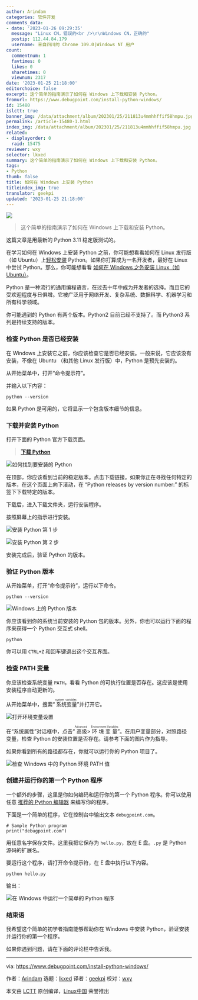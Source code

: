 ```yaml
---
author: Arindam
categories: 软件开发
comments_data:
- date: '2023-01-26 09:29:35'
  message: "Linux CN，错误的<br />\r\nWindows CN，正确的"
  postip: 112.44.84.179
  username: 来自四川的 Chrome 109.0|Windows NT 用户
count:
  commentnum: 1
  favtimes: 0
  likes: 0
  sharetimes: 0
  viewnum: 2317
date: '2023-01-25 21:18:00'
editorchoice: false
excerpt: 这个简单的指南演示了如何在 Windows 上下载和安装 Python。
fromurl: https://www.debugpoint.com/install-python-windows/
id: 15480
islctt: true
banner_img: /data/attachment/album/202301/25/211813u4mmhhffif58hmpu.jpg
permalink: /article-15480-1.html
index_img: /data/attachment/album/202301/25/211813u4mmhhffif58hmpu.jpg.thumb.jpg
related:
- displayorder: 0
  raid: 15475
reviewer: wxy
selector: lkxed
summary: 这个简单的指南演示了如何在 Windows 上下载和安装 Python。
tags:
- Python
thumb: false
title: 如何在 Windows 上安装 Python
titleindex_img: true
translator: geekpi
updated: '2023-01-25 21:18:00'
---
```


![](/data/attachment/album/202301/25/211813u4mmhhffif58hmpu.jpg)



> 
> 这个简单的指南演示了如何在 Windows 上下载和安装 Python。
> 
> 
> 


这篇文章是用最新的 Python 3.11 稳定版测试的。


在学习如何在 Windows 上安装 Python 之前，你可能想看看如何在 Linux 发行版（如 Ubuntu）上[轻松安装](/article-15475-1.html) Python。如果你打算成为一名开发者，最好在 Linux 中尝试 Python。那么，你可能想看看 [如何在 Windows 之外安装 Linux（如 Ubuntu）](https://www.debugpoint.com/complete-guide-how-dual-boot-ubuntu-windows/)。


Python 是一种流行的通用编程语言，在过去十年中成为开发者的选择。而且它的受欢迎程度与日俱增。它被广泛用于网络开发、复杂系统、数据科学、机器学习和所有科学领域。


你可能遇到的 Python 有两个版本。Python2 目前已经不支持了。而 Python3 系列是持续支持的版本。


### 检查 Python 是否已经安装


在 Windows 上安装它之前，你应该检查它是否已经安装。一般来说，它应该没有安装，不像在 Ubuntu （和其他 Linux 发行版）中，Python 是预先安装的。


从开始菜单中，打开“命令提示符”。


并输入以下内容：



```
python --version

```

如果 Python 是可用的，它将显示一个包含版本细节的信息。


### 下载并安装 Python


打开下面的 Python 官方下载页面。



> 
> **[下载 Python](https://www.python.org/downloads/)**
> 
> 
> 


![如何找到要安装的 Python](/data/attachment/album/202301/25/212051d3ym01036v0cym66.jpg)


在顶部，你应该看到当前的稳定版本。点击下载链接。如果你正在寻找任何特定的版本，在这个页面上向下滚动，在 “Python releases by version number:” 的标签下下载特定的版本。


下载后，进入下载文件夹，运行安装程序。


按照屏幕上的指示进行安装。


![安装 Python 第 1 步](/data/attachment/album/202301/25/212058zdz7dk0ftu7ku6rd.jpg)


![安装 Python 第 2 步](/data/attachment/album/202301/25/212107bgzj2u8cc79cc7sc.jpg)


安装完成后，验证 Python 的版本。


### 验证 Python 版本


从开始菜单，打开“命令提示符”，运行以下命令。



```
python --version

```

![Windows 上的 Python 版本](/data/attachment/album/202301/25/212115xpfz68mpmfhty8wf.jpg)


你应该看到你的系统当前安装的 Python 包的版本。另外，你也可以运行下面的程序来获得一个 Python 交互式 shell。



```
python

```

你可以用 `CTRL+Z` 和回车键退出这个交互界面。


### 检查 PATH 变量


你应该检查系统变量 `PATH`，看看 Python 的可执行位置是否存在。这应该是使用安装程序自动更新的。


从开始菜单中，搜索“<ruby> 系统变量 <rt>  system variables </rt></ruby>”并打开它。


![打开环境变量设置](/data/attachment/album/202301/25/212121zlccq989v8zlluuq.jpg)


在“系统属性”对话框中，点击“<ruby> 高级 <rt>  Advanced </rt></ruby> > <ruby> 环境变量 <rt>  Environment Variables </rt></ruby>”。在用户变量部分，对照路径变量，检查 Python 的安装位置是否存在。请参考下面的图片作为指导。


如果你看到所有的路径都存在，你就可以运行你的 Python 项目了。


![检查 Windows 中的 Python 环境 PATH 值](/data/attachment/album/202301/25/212134machh12h8gu6a186.jpg)


### 创建并运行你的第一个 Python 程序


一个额外的步骤，这里是你如何编码和运行你的第一个 Python 程序。你可以使用任意 [推荐的 Python 编辑器](https://www.debugpoint.com/5-best-python-ide-code-editor/) 来编写你的程序。


下面是一个简单的程序，它在控制台中输出文本 `debugpoint.com`。



```
# Sample Python program
print("debugpoint.com")

```

用任意名字保存文件。这里我把它保存为 `hello.py`，放在 E 盘。`.py` 是 Python 源码的扩展名。


要运行这个程序，请打开命令提示符，在 E 盘中执行以下内容。



```
python hello.py

```

输出：


![在 Windows 中运行一个简单的 Python 程序](/data/attachment/album/202301/25/212141x8o60xq0xnhxhdxo.jpg)


### 结束语


我希望这个简单的初学者指南能够帮助你在 Windows 中安装 Python，验证安装并运行你的第一个程序。


如果你遇到问题，请在下面的评论栏中告诉我。




---


via: <https://www.debugpoint.com/install-python-windows/>


作者：[Arindam](https://www.debugpoint.com/author/admin1/) 选题：[lkxed](https://github.com/lkxed) 译者：[geekpi](https://github.com/geekpi) 校对：[wxy](https://github.com/wxy)


本文由 [LCTT](https://github.com/LCTT/TranslateProject) 原创编译，[Linux中国](https://linux.cn/) 荣誉推出
